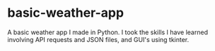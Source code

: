 # basic-weather-app
A basic weather app I made in Python. I took the skills I have learned involving API requests and JSON files, and GUI's using tkinter. 

